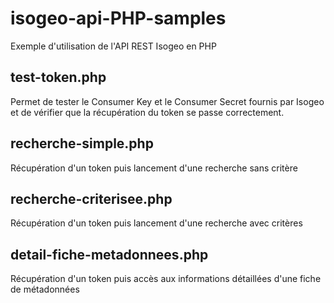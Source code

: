 # isogeo-api-PHP-samples
Exemple d'utilisation de l'API REST Isogeo en PHP

## test-token.php
Permet de tester le Consumer Key et le Consumer Secret fournis par Isogeo et de vérifier que la récupération du token se passe correctement.

## recherche-simple.php
Récupération d'un token puis lancement d'une recherche sans critère

## recherche-criterisee.php
Récupération d'un token puis lancement d'une recherche avec critères

## detail-fiche-metadonnees.php
Récupération d'un token puis accès aux informations détaillées d'une fiche de métadonnées

